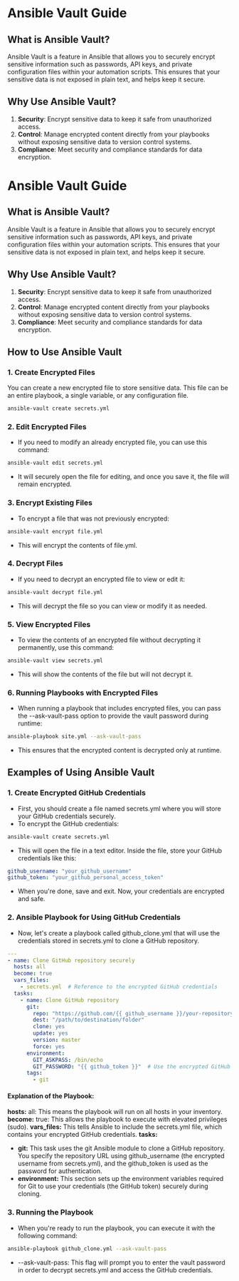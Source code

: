 # Ansible Vault Guide

## What is Ansible Vault?

Ansible Vault is a feature in Ansible that allows you to securely encrypt sensitive information such as passwords, API keys, and private configuration files within your automation scripts. This ensures that your sensitive data is not exposed in plain text, and helps keep it secure.

## Why Use Ansible Vault?

1. **Security**: Encrypt sensitive data to keep it safe from unauthorized access.
2. **Control**: Manage encrypted content directly from your playbooks without exposing sensitive data to version control systems.
3. **Compliance**: Meet security and compliance standards for data encryption.

# Ansible Vault Guide

## What is Ansible Vault?

Ansible Vault is a feature in Ansible that allows you to securely encrypt sensitive information such as passwords, API keys, and private configuration files within your automation scripts. This ensures that your sensitive data is not exposed in plain text, and helps keep it secure.

## Why Use Ansible Vault?

1. **Security**: Encrypt sensitive data to keep it safe from unauthorized access.
2. **Control**: Manage encrypted content directly from your playbooks without exposing sensitive data to version control systems.
3. **Compliance**: Meet security and compliance standards for data encryption.

## How to Use Ansible Vault

### 1. Create Encrypted Files

You can create a new encrypted file to store sensitive data. This file can be an entire playbook, a single variable, or any configuration file.

```bash
ansible-vault create secrets.yml
```

### 2. Edit Encrypted Files

- If you need to modify an already encrypted file, you can use this command:

```bash
ansible-vault edit secrets.yml
```
- It will securely open the file for editing, and once you save it, the file will remain encrypted.

### 3. Encrypt Existing Files

- To encrypt a file that was not previously encrypted:
```bash
ansible-vault encrypt file.yml
```
- This will encrypt the contents of file.yml.

### 4. Decrypt Files

- If you need to decrypt an encrypted file to view or edit it:
```bash
ansible-vault decrypt file.yml
```
- This will decrypt the file so you can view or modify it as needed.

### 5. View Encrypted Files

- To view the contents of an encrypted file without decrypting it permanently, use this command:

```bash
ansible-vault view secrets.yml
```
- This will show the contents of the file but will not decrypt it.

### 6. Running Playbooks with Encrypted Files

- When running a playbook that includes encrypted files, you can pass the --ask-vault-pass option to provide the vault password during runtime:
```bash
ansible-playbook site.yml --ask-vault-pass
```
- This ensures that the encrypted content is decrypted only at runtime.

## Examples of Using Ansible Vault

### 1. Create Encrypted GitHub Credentials

- First, you should create a file named secrets.yml where you will store your GitHub credentials securely.
- To encrypt the GitHub credentials:
```bash
ansible-vault create secrets.yml
```
- This will open the file in a text editor. Inside the file, store your GitHub credentials like this:
```yaml
github_username: "your_github_username"
github_token: "your_github_personal_access_token"
```
- When you're done, save and exit. Now, your credentials are encrypted and safe.

### 2. Ansible Playbook for Using GitHub Credentials

- Now, let's create a playbook called github_clone.yml that will use the credentials stored in secrets.yml to clone a GitHub repository.

```yaml
---
- name: Clone GitHub repository securely
  hosts: all
  become: true
  vars_files:
    - secrets.yml  # Reference to the encrypted GitHub credentials
  tasks:
    - name: Clone GitHub repository
      git:
        repo: "https://github.com/{{ github_username }}/your-repository.git"
        dest: "/path/to/destination/folder"
        clone: yes
        update: yes
        version: master
        force: yes
      environment:
        GIT_ASKPASS: /bin/echo
        GIT_PASSWORD: "{{ github_token }}"  # Use the encrypted GitHub token for authentication
      tags:
        - git
```
#### Explanation of the Playbook:

**hosts:** all: This means the playbook will run on all hosts in your inventory.
**become:** true: This allows the playbook to execute with elevated privileges (sudo).
**vars_files:** This tells Ansible to include the secrets.yml file, which contains your encrypted GitHub credentials.
**tasks:**
- **git:** This task uses the git Ansible module to clone a GitHub repository. You specify the repository URL using github_username (the encrypted username from secrets.yml), and the github_token is used as the password for authentication.
- **environment:** This section sets up the environment variables required for Git to use your credentials (the GitHub token) securely during cloning.

### 3. Running the Playbook

- When you're ready to run the playbook, you can execute it with the following command:

```bash
ansible-playbook github_clone.yml --ask-vault-pass
```
- --ask-vault-pass: This flag will prompt you to enter the vault password in order to decrypt secrets.yml and access the GitHub credentials.